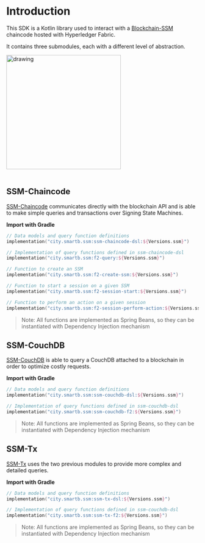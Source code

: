 # Introduction

This SDK is a Kotlin library used to interact with a [Blockchain-SSM](https://github.com/civis-blockchain/blockchain-ssm) chaincode hosted with Hyperledger Fabric.

It contains three submodules, each with a different level of abstraction.  

<img src="https://docs.smartb.city/s3/docs/ssm/diagrams/architecture.png" alt="drawing" width="300"/>
<br /><br />

## SSM-Chaincode

[SSM-Chaincode](/docs/chaincode-dsl-signing-state-machine--page) communicates directly with the blockchain API and is able to make simple queries and transactions over Signing State Machines.

**Import with Gradle**
```kotlin
// Data models and query function definitions
implementation("city.smartb.ssm:ssm-chaincode-dsl:${Versions.ssm}")

// Implementation of query functions defined in ssm-chaincode-dsl
implementation("city.smartb.ssm:f2-query:${Versions.ssm}")

// Function to create an SSM
implementation("city.smartb.ssm:f2-create-ssm:${Versions.ssm}")

// Function to start a session on a given SSM
implementation("city.smartb.ssm:f2-session-start:${Versions.ssm}")

// Function to perform an action on a given session
implementation("city.smartb.ssm:f2-session-perform-action:${Versions.ssm}")
```
> Note: All functions are implemented as Spring Beans, so they can be instantiated with Dependency Injection mechanism

## SSM-CouchDB

[SSM-CouchDB](/docs/ssm-couchdb-general--page) is able to query a CouchDB attached to a blockchain in order to optimize costly requests.

**Import with Gradle**
```kotlin
// Data models and query function definitions
implementation("city.smartb.ssm:ssm-couchdb-dsl:${Versions.ssm}")

// Implementation of query functions defined in ssm-couchdb-dsl
implementation("city.smartb.ssm:ssm-couchdb-f2:${Versions.ssm}")
```
> Note: All functions are implemented as Spring Beans, so they can be instantiated with Dependency Injection mechanism

## SSM-Tx

[SSM-Tx](/docs/ssm-tx-general--page) uses the two previous modules to provide more complex and detailed queries.

**Import with Gradle**
```kotlin
// Data models and query function definitions
implementation("city.smartb.ssm:ssm-tx-dsl:${Versions.ssm}")

// Implementation of query functions defined in ssm-couchdb-dsl
implementation("city.smartb.ssm:ssm-tx-f2:${Versions.ssm}")
```
> Note: All functions are implemented as Spring Beans, so they can be instantiated with Dependency Injection mechanism
